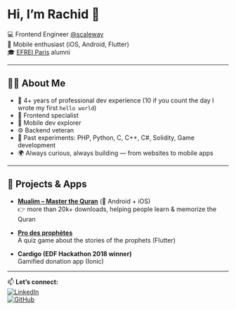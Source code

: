 # Hi, I’m Rachid 👋

💻 Frontend Engineer [@scaleway](https://github.com/scaleway)  
📱 Mobile enthusiast (iOS, Android, Flutter)  
🎓 [EFREI Paris](https://www.efrei.fr/) alumni  

---

## 🧑‍💻 About Me
- 🚀 4+ years of professional dev experience (10 if you count the day I wrote my first `hello world`)  
- 🎨 Frontend specialist
- 📱 Mobile dev explorer
- ⚙️ Backend veteran
- 🧪 Past experiments: PHP, Python, C, C++, C#, Solidity, Game development  
- 🌍 Always curious, always building — from websites to mobile apps 

---

## 📱 Projects & Apps
- **[Mualim – Master the Quran](http://mualim-app.com/)** (📱 Android + iOS)  
  👉 more than 20k+ downloads, helping people learn & memorize the Quran  

- **[Pro des prophètes](https://play.google.com/store/apps/details?id=fr.prodesprophetes.quizz_prophete)**  
  A quiz game about the stories of the prophets (Flutter)  

- **Cardigo (EDF Hackathon 2018 winner)**  
  Gamified donation app (Ionic)  

---

📫 **Let’s connect:**  
[![LinkedIn](https://img.shields.io/badge/-LinkedIn-0A66C2?logo=linkedin&logoColor=fff)](https://www.linkedin.com/in/rachid-ben-said/)  
[![GitHub](https://img.shields.io/badge/-GitHub-181717?logo=github&logoColor=fff)](https://github.com/rachidBensaid)  
